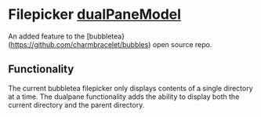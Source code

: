 # Filepicker [dualPaneModel](https://github.com/squrki/bubbles/tree/dualPaneModel)

An added feature to the [bubbletea}(https://github.com/charmbracelet/bubbles) open source repo.

## Functionality

The current bubbletea filepicker only displays contents of a single directory at a time. The dualpane functionality adds the ability to display both the current directory and the parent directory.

